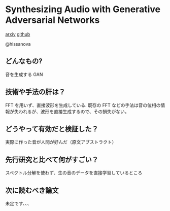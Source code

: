 Synthesizing Audio with Generative Adversarial Networks
===

[arxiv](https://arxiv.org/abs/1802.04208)
[github](https://github.com/chrisdonahue/wavegan)


@hissanova


## どんなもの?

音を生成する GAN

## 技術や手法の肝は？

FFT を用いず、直接波形を生成している.
既存の FFT などの手法は音の位相の情報が失われるが、波形を直接生成するので、その損失がない。

## どうやって有効だと検証した？

実際に作った音が人間が好んだ（原文アブストラクト）

## 先行研究と比べて何がすごい？

スペクトル分解を使わず、生の音のデータを直接学習しているところ

## 次に読むべき論文

未定です、、、
